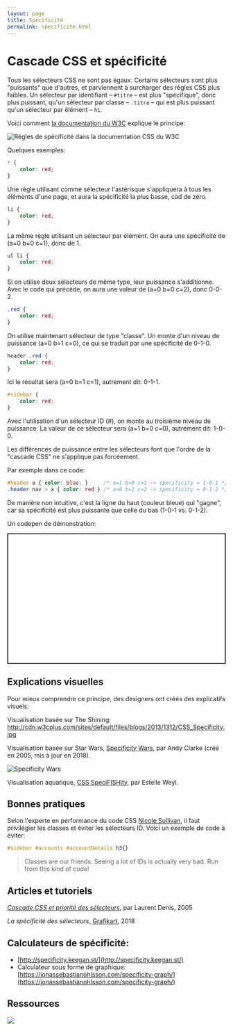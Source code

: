 ```yaml
---
layout: page
title: Spécificité
permalink: specificite.html
---
```


# Cascade CSS et spécificité

Tous les sélecteurs CSS ne sont pas égaux. Certains sélecteurs sont plus "puissants" que d'autres, et parviennent à surcharger des règles CSS plus faibles. Un sélecteur par identifiant – `#titre` – est plus "spécifique", donc plus puissant, qu'un sélecteur par classe – `.titre` – qui est plus puissant qu'un sélecteur par élément – `h1`.

Voici comment [la documentation du W3C](https://www.w3.org/TR/selectors-3/#specificity) explique le principe:

![Régles de spécificité dans la documentation CSS du W3C](img/specificity/selector-specificity-W3C.png)

Quelques exemples:

```css
* {
    color: red;
}
```

Une règle utilisant comme sélecteur l'astérisque s'appliquera à tous les éléments d'une page, et aura la spécificité la plus basse, càd de zéro.

```css
li {
    color: red;
}
```

La même règle utilisant un sélecteur par élément. On aura une spécificité de (a=0 b=0 c=1), donc de 1.

```css
ul li {
    color: red;
}
```

Si on utilise deux sélecteurs de même type, leur puissance s'additionne. Avec le code qui précède, on aura une valeur de (a=0 b=0 c=2), donc 0-0-2.

```css
.red {
    color: red;
}
```

On utilise maintenant sélecteur de type "classe". Un monte d'un niveau de puissance (a=0 b=1 c=0), ce qui se traduit par une spécificité de 0-1-0.

```css
header .red {
    color: red;
}
```

Ici le résultat sera (a=0 b=1 c=1), autrement dit: 0-1-1.

```css
#sidebar {
    color: red;
}
```

Avec l'utilisation d'un sélecteur ID (#), on monte au troisième niveau de puissance. La valeur de ce sélecteur sera (a=1 b=0 c=0), autrement dit: 1-0-0.

Les différences de puissance entre les sélecteurs font que l'ordre de la "cascade CSS" ne s'applique pas forcéement.

Par exemple dans ce code:

```css
#header a { color: blue; }     /* a=1 b=0 c=1 -> specificity = 1-0-1 */
.header nav > a { color: red } /* a=0 b=1 c=2 -> specificity = 0-1-2 */
```

De manière non intuitive, c'est la ligne du haut (couleur bleue) qui "gagne", car sa spécificité est plus puissante que celle du bas (1-0-1 vs. 0-1-2).

Un codepen de démonstration:

<p class="codepen" data-height="300" data-default-tab="html,result" data-slug-hash="oNEXLLY" data-user="eracom" style="height: 300px; box-sizing: border-box; display: flex; align-items: center; justify-content: center; border: 2px solid; margin: 1em 0; padding: 1em;"></p>

## Explications visuelles

Pour mieux comprendre ce principe, des designers ont créés des explicatifs visuels:

Visualisation basée sur The Shining: http://cdn.w3cplus.com/sites/default/files/blogs/2013/1312/CSS_Specificity.jpg

Visualisation basée sur Star Wars, [Specificity Wars](https://stuffandnonsense.co.uk/archives/css_specificity_wars.html), par Andy Clarke (créé en 2005, mis à jour en 2018).

![Specificity Wars](img/specificity/css-specificity-wars.png)

Visualisation aquatique, [CSS SpeciFISHity](http://www.standardista.com/css3/css-specificity/), par Estelle Weyl.

## Bonnes pratiques

Selon l'experte en performance du code CSS [Nicole Sullivan](http://www.stubbornella.org/content/2011/04/28/our-best-practices-are-killing-us/), il faut privilégier les classes et éviter les sélecteurs ID. Voici un exemple de code à éviter:

```css
#sidebar #accounts #accountDetails h3{}
```

> Classes are our friends. Seeing a lot of IDs is actually very bad. Run from this kind of code!

## Articles et tutoriels

*[Cascade CSS et priorité des sélecteurs](http://openweb.eu.org/articles/cascade_css)*, par Laurent Denis, 2005

*La spécificité des sélecteurs*, [Grafikart](https://grafikart.fr/tutoriels/specificite-selecteur-css-1045), 2018


## Calculateurs de spécificité: 


- [http://specificity.keegan.st/](http://specificity.keegan.st/)
- Calculateur sous forme de graphique: [https://jonassebastianohlsson.com/specificity-graph/](https://jonassebastianohlsson.com/specificity-graph/)

## Ressources



![](img/Strip-CSS-respect-650-final.jpg)
